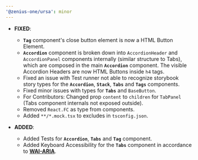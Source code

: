 ```yaml
---
'@zenius-one/ursa': minor
---
```


- **FIXED**:

  - **`Tag`** component's close button element is now a HTML Button Element.
  - **`Accordion`** component is broken down into `AccordionHeader` and
    `AccordionPanel` components internally (similar structure to Tabs), which
    are composed in the main **`Accordion`** component. The visible Accordion
    Headers are now HTML Buttons inside `h4` tags.
  - Fixed an issue with Test runner not able to recognize storybook story types
    for the **`Accordion`**, **`Stack`**, **`Tabs`** and **`Tags`** components.
  - Fixed minor issues with types for **`Tabs`** and `BaseButton`.
  - For Contributors: Changed prop `content` to `children` for `TabPanel` (Tabs
    component internals not exposed outside).
  - Removed `React.FC` as type from components.
  - Added `**/*.mock.tsx` to excludes in `tsconfig.json`.

- **ADDED**:

  - Added Tests for **`Accordion`**, **`Tabs`** and **`Tag`** component.
  - Added Keyboard Accessibility for the **`Tabs`** component in accordance to
    **[WAI-ARIA](https://www.w3.org/WAI/ARIA/apg/patterns/tabpanel/)**.
